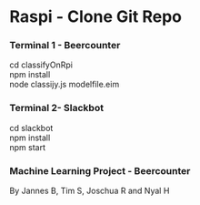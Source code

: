#   Raspi - Clone Git Repo

### Terminal 1 - Beercounter
cd classifyOnRpi <br/>
npm install <br/>
node classijy.js modelfile.eim <br/>

### Terminal 2- Slackbot
cd slackbot <br/>
npm install <br/>
npm start <br/>

### Machine Learning Project - Beercounter
By Jannes B, Tim S, Joschua R and Nyal H
